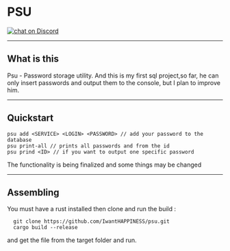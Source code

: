 # PSU
<a href="https://discord.gg/UA5eb5SsAh">
        <img src="https://img.shields.io/discord/1183477399208345771?color=blue8&label=Discord&logo=discord&style=for-the-badge"
            alt="chat on Discord"></a>

---

## What is this
Psu - Password storage utility. And this is my first sql project,so far, he can only
insert passwords and output them to the console, but I plan to improve him.

---

## Quickstart
```
psu add <SERVICE> <LOGIN> <PASSWORD> // add your password to the database
psu print-all // prints all passwords and from the id
psu prind <ID> // if you want to output one specific password
```
The functionality is being finalized and some things may be changed

---

## Assembling
You must have a rust installed then clone and run the build  :
```
  git clone https://github.com/IwantHAPPINESS/psu.git
  cargo build --release
```
and get the file from the target folder and run.

